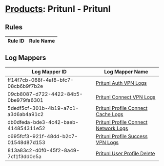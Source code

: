 # [Products](README.md): Pritunl - Pritunl

## Rules

|Rule ID|Rule Name|
|----|----|


## Log Mappers

|Log Mapper ID|Log Mapper Name|
|----|----|
|ff14f7cb-068f-4af8-bfc7-08cb6b9f7b2e|[Pritunl Auth VPN Logs](../mappings/ff14f7cb-068f-4af8-bfc7-08cb6b9f7b2e.md)|
|09cb8087-d722-4422-84b5-0be979fa6301|[Pritunl Connect VPN Logs](../mappings/09cb8087-d722-4422-84b5-0be979fa6301.md)|
|5dedf5cf-301b-4b19-a7c1-a3d6ab4a91c2|[Pritunl Profile Connect Cache Logs](../mappings/5dedf5cf-301b-4b19-a7c1-a3d6ab4a91c2.md)|
|db0dfeda-bde3-4c42-baeb-414854311e52|[Pritunl Profile Connect Network Logs](../mappings/db0dfeda-bde3-4c42-baeb-414854311e52.md)|
|c695fcf3-921f-48dd-b2c7-01548d87d153|[Pritunl Profile Success VPN Logs](../mappings/c695fcf3-921f-48dd-b2c7-01548d87d153.md)|
|813a83c2-d0f0-45f2-8a49-7cf1f3dd0e5a|[Pritunl User Profile Delete](../mappings/813a83c2-d0f0-45f2-8a49-7cf1f3dd0e5a.md)|


